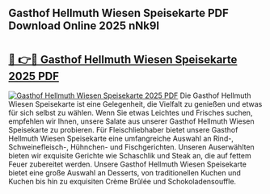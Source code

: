 ## Gasthof Hellmuth Wiesen Speisekarte PDF Download Online 2025 nNk9l

# <h2><a href="http://gc9dm1.nevu.top/?p=Gasthof+Hellmuth+Wiesen+Speisekarte">🔗 👉🔴 Gasthof Hellmuth Wiesen Speisekarte 2025 PDF</a></h2>

[![Gasthof Hellmuth Wiesen Speisekarte 2025 PDF](https://i.imgur.com/dBaPXMq.png)](http://gc9dm1.nevu.top/?p=Gasthof+Hellmuth+Wiesen+Speisekarte)
Die Gasthof Hellmuth Wiesen Speisekarte ist eine Gelegenheit, die Vielfalt zu genießen und etwas für sich selbst zu wählen. Wenn Sie etwas Leichtes und Frisches suchen, empfehlen wir Ihnen, unsere Salate aus unserer Gasthof Hellmuth Wiesen Speisekarte zu probieren. Für Fleischliebhaber bietet unsere Gasthof Hellmuth Wiesen Speisekarte eine umfangreiche Auswahl an Rind-, Schweinefleisch-, Hühnchen- und Fischgerichten. Unseren Auserwählten bieten wir exquisite Gerichte wie Schaschlik und Steak an, die auf fettem Feuer zubereitet werden. Unsere Gasthof Hellmuth Wiesen Speisekarte bietet eine große Auswahl an Desserts, von traditionellen Kuchen und Kuchen bis hin zu exquisiten Crème Brûlée und Schokoladensouffle.
